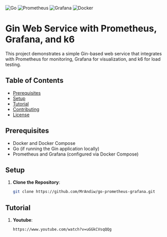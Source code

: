 ![Go](https://img.shields.io/badge/go-%2300ADD8.svg?style=for-the-badge&logo=go&logoColor=white)
![Prometheus](https://img.shields.io/badge/Prometheus-E6522C?style=for-the-badge&logo=Prometheus&logoColor=white)
![Grafana](https://img.shields.io/badge/grafana-%23F46800.svg?style=for-the-badge&logo=grafana&logoColor=white)
![Docker](https://img.shields.io/badge/docker-%230db7ed.svg?style=for-the-badge&logo=docker&logoColor=white)


# Gin Web Service with Prometheus, Grafana, and k6

This project demonstrates a simple Gin-based web service that integrates with Prometheus for monitoring, Grafana for visualization, and k6 for load testing. 

## Table of Contents

- [Prerequisites](#prerequisites)
- [Setup](#setup)
- [Tutorial](#Tutorial)
- [Contributing](#contributing)
- [License](#license)

## Prerequisites

- Docker and Docker Compose
- Go (if running the Gin application locally)
- Prometheus and Grafana (configured via Docker Compose)

## Setup

1. **Clone the Repository**:

   ```bash
   git clone https://github.com/MrAndiw/go-prometheus-grafana.git

## Tutorial

1. **Youtube**:

   ```bash
   https://www.youtube.com/watch?v=uGGkCVsqQQg